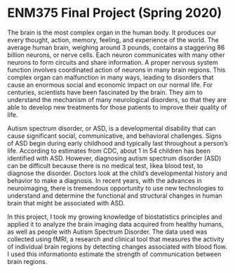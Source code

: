 # ENM375 Final Project (Spring 2020)
The brain is the most complex organ in the human body. It produces our every thought, action, memory, feeling, and experience of the world. The average human brain, weighing around 3 pounds, contains a staggering 86 billion neurons, or nerve cells. Each neuron communicates with many other neurons to form circuits and share information. A proper nervous system function involves coordinated action of neurons in many brain regions. This complex organ can malfunction in many ways, leading to disorders that cause an enormous social and economic impact on our normal life. For centuries, scientists have been fascinated by the brain. They aim to understand the mechanism of many neurological disorders, so that they are able to develop new treatments for those patients to improve their quality of life.

Autism spectrum disorder, or ASD, is a developmental disability that can cause significant social, communicative, and behavioral challenges. Signs of ASD begin during early childhood and typically last throughout a person’s life. According to estimates from CDC, about 1 in 54 children has been identified with ASD. However, diagnosing autism spectrum disorder (ASD) can be difficult because there is no medical test, likea blood test, to diagnose the disorder. Doctors look at the child’s developmental history and behavior to make a diagnosis. In recent years, with the advances in neuroimaging, there is tremendous opportunity to use new technologies to understand and determine the functional and structural changes in human brain that might be associated with ASD.

In this project, I took my growing knowledge of biostatistics principles and applied it to analyze the brain imaging data acquired from healthy humans, as well as people with Autism Spectrum Disorder. The data used was collected using fMRI, a research and clinical tool that measures the activity of individual brain regions by detecting changes associated with blood flow. I used this informationto estimate the strength of communication between brain regions.
